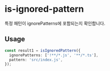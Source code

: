 # is-ignored-pattern

특정 패턴이 ignorePatterns에 포함되는지 확인합니다.

## Usage

```typescript
const result1 = isIgnoredPattern({
  ignorePatterns: ['!**/*.js', '**/*.ts'],
  pattern: 'src/index.js',
});
```
